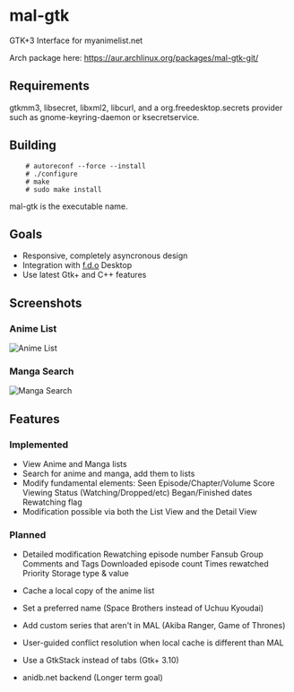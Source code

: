 mal-gtk
=======
GTK+3 Interface for myanimelist.net

Arch package here: https://aur.archlinux.org/packages/mal-gtk-git/

Requirements
------------
gtkmm3, libsecret, libxml2, libcurl, and a org.freedesktop.secrets
provider such as gnome-keyring-daemon or ksecretservice.

Building
--------
        # autoreconf --force --install
        # ./configure
        # make
        # sudo make install

mal-gtk is the executable name.

Goals
-----
- Responsive, completely asyncronous design
- Integration with [f.d.o](http://freedesktop.org) Desktop
- Use latest Gtk+ and C++ features

Screenshots
-----------
### Anime List

![Anime List](http://github.com/talisein/mal-gtk/blob/master/images/animelist.jpg?raw=true)

### Manga Search
![Manga Search](http://github.com/talisein/mal-gtk/blob/master/images/mangasearch.jpg?raw=true)

Features
--------
### Implemented
- View Anime and Manga lists
- Search for anime and manga, add them to lists
- Modify fundamental elements:
        Seen Episode/Chapter/Volume
        Score
        Viewing Status (Watching/Dropped/etc)
        Began/Finished dates
        Rewatching flag
- Modification possible via both the List View and the Detail View

### Planned
- Detailed modification
        Rewatching episode number
        Fansub Group
        Comments and Tags
        Downloaded episode count
        Times rewatched
        Priority
        Storage type & value

- Cache a local copy of the anime list
- Set a preferred name (Space Brothers instead of Uchuu Kyoudai)
- Add custom series that aren't in MAL (Akiba Ranger, Game of Thrones)
- User-guided conflict resolution when local cache is different than MAL
- Use a GtkStack instead of tabs (Gtk+ 3.10)
- anidb.net backend (Longer term goal)

